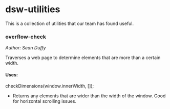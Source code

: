 # dsw-utilities

This is a collection of utilities that our team has found useful.

### overflow-check
*Author: Sean Duffy*

Traverses a web page to determine elements that are more than a certain width.

#### Uses:
checkDimensions(window.innerWidth, []);
* Returns any elements that are wider than the width of the window.  Good for horizontal scrolling issues.  
 